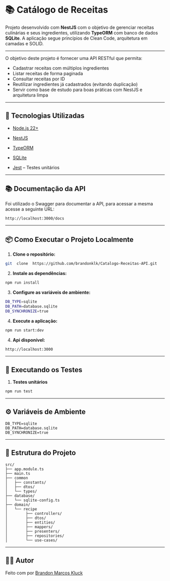 
# 📚 Catálogo de Receitas


Projeto desenvolvido com **NestJS** com o objetivo de gerenciar receitas culinárias e seus ingredientes, utilizando **TypeORM** com banco de dados **SQLite**. A aplicação segue princípios de Clean Code, arquitetura em camadas e SOLID.

---
  O objetivo deste projeto é fornecer uma API RESTful que permita:

-   Cadastrar receitas com múltiplos ingredientes
-   Listar receitas de forma paginada
-   Consultar receitas por ID
-   Reutilizar ingredientes já cadastrados (evitando duplicação)
-   Servir como base de estudo para boas práticas com NestJS e arquitetura limpa

---

  

## 🚀 Tecnologias Utilizadas

- [Node.js 22+](https://nodejs.org/)

- [NestJS](https://nestjs.com/)

- [TypeORM](https://typeorm.io/)

- [SQLite](https://www.sqlite.org/)

- [Jest](https://jestjs.io/) – Testes unitários

  

---

## 📚 Documentação da API

Foi utilizado o Swagger para documentar a API, para acessar a mesma acesse a seguinte URL:

```bash
http://localhost:3000/docs
```

---

  

## 📦 Como Executar o Projeto Localmente

  

1.  **Clone o repositório:**
```bash
git  clone  https://github.com/brandonklk/Catalogo-Receitas-API.git
```

2.  **Instale as dependências:**
```bash
npm run install
```

3.  **Configure as variáveis de ambiente:**
```bash
DB_TYPE=sqlite
DB_PATH=database.sqlite
DB_SYNCHRONIZE=true
```

4.  **Execute a aplicação:**
```bash
npm run start:dev
```

4.  **Api disponível:**
```bash
http://localhost:3000
```

---
## 🧪 Executando os Testes

1.  **Testes unitários**
```bash
npm run test
```
---
## ⚙️ Variáveis de Ambiente

```
DB_TYPE=sqlite
DB_PATH=database.sqlite
DB_SYNCHRONIZE=true
```

---
## 📁 Estrutura do Projeto

```
src/
├── app.module.ts
├── main.ts
├── common
│   ├── constants/
│   ├── dtos/
│   └── types/
├── database/
│   └── sqlite-config.ts
├── domain/
│   └── recipe
│        ├── controllers/
│        ├── dtos/
│        ├── entities/
│        ├── mappers/
│        ├── presenters/
│        ├── repositories/
│        └── use-cases/

```

---
## 🧑‍💻 Autor
Feito com por [Brandon Marcos Kluck](https://github.com/brandonklk)